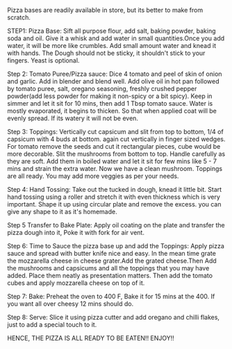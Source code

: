 Pizza bases are readily available in store, but its better to make from scratch. 

STEP1: Pizza Base:
Sift all purpose flour, add salt, baking powder, baking soda and oil. Give it a whisk and add water in small quantities.Once you add water, it will be more like crumbles. Add small amount water and knead it with hands. The Dough should not be sticky, it shouldn't stick to your fingers.
Yeast is optional.

Step 2: Tomato Puree/Pizza sauce:
Dice 4 tomato and peel of skin of onion and garlic. Add in blender and blend well. Add olive oil in hot pan followed by tomato puree, salt, oregano seasoning, freshly crushed pepper powder(add less powder for making it non-spicy or a bit spicy). Keep in simmer and let it sit for 10 mins, then add 1 Tbsp tomato sauce. Water is mostly evaporated, it begins to thicken. So that when applied coat will be evenly spread. If its watery it will not be even.

Step 3: Toppings:
Vertically cut capsicum and slit from top to bottom, 1/4 of capsicum with 4 buds at bottom. again cut vertically in finger sized wedges.
For tomato remove the seeds and cut it rectangular pieces, cube would be more decorable.
Slit the mushrooms from bottom to top. Handle carefully as they are soft. Add them in boiled water and let it sit for few mins like 5 - 7 mins and strain the extra water. Now we have a clean mushroom.
Toppings are all ready. You may add more veggies as per your needs.

Step 4: Hand Tossing:
Take out the tucked in dough, knead it little bit. Start hand tossing using a roller and stretch it with even thickness which is very important. Shape it up using circular plate and remove the excess. you can give any shape to it as it's homemade.

Step 5 Transfer to Bake Plate:
Apply oil coating on the plate and transfer the pizza dough into it, Poke it with fork for air vent.

Step 6: Time to Sauce the pizza base up and add the Toppings:
Apply pizza sauce and spread with butter knife nice and easy. In the mean time grate the mozzarella cheese in cheese grater.Add the grated cheese.Then Add the mushrooms and capsicums and all the toppings that you may have added.
Place them neatly as presentation matters. Then add the tomato cubes and apply mozzarella cheese on top of it.

Step 7: Bake:
Preheat the oven to 400 F, Bake it for 15 mins at the 400. If you want all over cheesy 12 mins should do.

Step 8: Serve:
Slice it using pizza cutter and add oregano and chilli flakes, just to add a special touch to it.

HENCE, THE PIZZA IS ALL READY TO BE EATEN!!
ENJOY!!